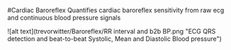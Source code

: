 #Cardiac Baroreflex 
Quantifies cardiac baroreflex sensitivity from raw ecg and continuous blood pressure signals

![alt text](trevorwitter/Baroreflex/RR interval and b2b BP.png "ECG QRS detection and beat-to-beat Systolic, Mean and Diastolic Blood pressure")

